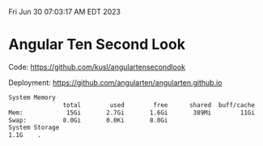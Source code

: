 Fri Jun 30 07:03:17 AM EDT 2023

# Angular Ten Second Look

Code: https://github.com/kusl/angulartensecondlook

Deployment: https://github.com/angularten/angularten.github.io

```bash
System Memory
               total        used        free      shared  buff/cache   available
Mem:            15Gi       2.7Gi       1.6Gi       389Mi        11Gi        11Gi
Swap:          8.0Gi       0.0Ki       8.0Gi
System Storage
1.1G	.
